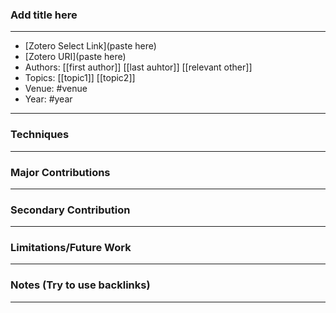### Add title here
---
- [Zotero Select Link](paste here)
- [Zotero URI](paste here)
- Authors: [[first author]] [[last auhtor]] [[relevant other]]
- Topics: [[topic1]] [[topic2]]
- Venue: #venue
- Year: #year
---
### Techniques
---
### Major Contributions
---
### Secondary Contribution
---
### Limitations/Future Work
---
### Notes (Try to use backlinks)
---
